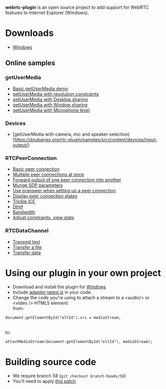 **webrtc-plugin** is an open source project to add support for WebRTC features to Internet Explorer (Windows).

# Downloads
 - <a href="https://doubango.org/rtc-plugin/setup.exe" target="_blank">Windows</a>

## Online samples ##

### getUserMedia ###
 - [Basic getUserMedia demo](https://doubango.org/rtc-plugin/samples/src/content/getusermedia/gum/)
 - [getUserMedia with resolution constraints](https://doubango.org/rtc-plugin/samples/src/content/getusermedia/resolution/)
 - [getUserMedia with Desktop sharing](https://doubango.org/rtc-plugin/samples/src/content/getusermedia/desktop/)
 - [getUserMedia with Window sharing](https://doubango.org/rtc-plugin/samples/src/content/getusermedia/window/)
 - [getUserMedia with Microphone level](https://doubango.org/rtc-plugin/samples/src/content/getusermedia/miclevel/)

### Devices ###
 - [getUserMedia with camera, mic and speaker selection)[https://doubango.org/rtc-plugin/samples/src/content/devices/input-output/)

### RTCPeerConnection ###
 - [Basic peer connection](https://doubango.org/rtc-plugin/samples/src/content/peerconnection/pc1/)
 - [Multiple peer connections at once](https://doubango.org/rtc-plugin/samples/src/content/peerconnection/multiple/)
 - [Forward output of one peer connection into another](https://doubango.org/rtc-plugin/samples/src/content/peerconnection/multiple-relay/)
 - [Munge SDP parameters](https://doubango.org/rtc-plugin/samples/src/content/peerconnection/munge-sdp/)
 - [Use pranswer when setting up a peer connection](https://doubango.org/rtc-plugin/samples/src/content/peerconnection/pr-answer/)
 - [Display peer connection states](https://doubango.org/rtc-plugin/samples/src/content/peerconnection/states/)
 - [Trickle ICE](https://doubango.org/rtc-plugin/samples/src/content/peerconnection/trickle-ice/)
 - [Dtmf](https://doubango.org/rtc-plugin/samples/src/content/peerconnection/dtmf/)
 - [Bandwidth](https://doubango.org/rtc-plugin/samples/src/content/peerconnection/bandwidth/)
 - [Adjust constraints, view stats](https://doubango.org/rtc-plugin/samples/src/content/peerconnection/constraints/)

### RTCDataChannel ###
 - [Transmit text](https://doubango.org/rtc-plugin/samples/src/content/datachannel/basic/)
 - [Transfer a file](https://doubango.org/rtc-plugin/samples/src/content/datachannel/filetransfer/)
 - [Transfer data](https://doubango.org/rtc-plugin/samples/src/content/datachannel/datatransfer/)

# Using our plugin in your own project
 - Download and install the plugin for <a href="https://doubango.org/webrtc/setup.exe" target="_blank">Windows</a>
 - Include <a href="https://doubango.org/rtc-plugin/adapter/adapter-latest.js" target="_blank">adapter-latest.js</a> in your code.
 - Change the code you're using to attach a stream to a &lt;audio/&gt; or &lt;video /&gt; HTML5 element: <br />
 from:
 ```
 document.getElementById("eltId").src = mediaStream;
  ```
 <br /> to:
  ```
 attachMediaStream(document.getElementById("eltId"), mediaStream);
  ```


# Building source code
 - We require branch 58 (```git checkout branch-heads/58```)
 - You'll need to apply [this patch](/webrtc.patch)

